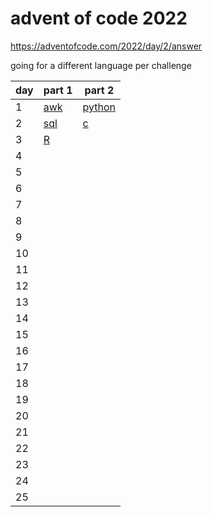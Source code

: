 # advent of code 2022

https://adventofcode.com/2022/day/2/answer

going for a different language per challenge

| day | part 1          | part 2             |
| --- | --------------- | ------------------ |
| 1   | [awk](./d1/pt1) | [python](./d1/pt2) |
| 2   | [sql](./d2/pt1) | [c](./d2/pt2)      |
| 3   | [R](./d3/pt1)   |                    |
| 4   |                 |                    |
| 5   |                 |                    |
| 6   |                 |                    |
| 7   |                 |                    |
| 8   |                 |                    |
| 9   |                 |                    |
| 10  |                 |                    |
| 11  |                 |                    |
| 12  |                 |                    |
| 13  |                 |                    |
| 14  |                 |                    |
| 15  |                 |                    |
| 16  |                 |                    |
| 17  |                 |                    |
| 18  |                 |                    |
| 19  |                 |                    |
| 20  |                 |                    |
| 21  |                 |                    |
| 22  |                 |                    |
| 23  |                 |                    |
| 24  |                 |                    |
| 25  |                 |                    |
